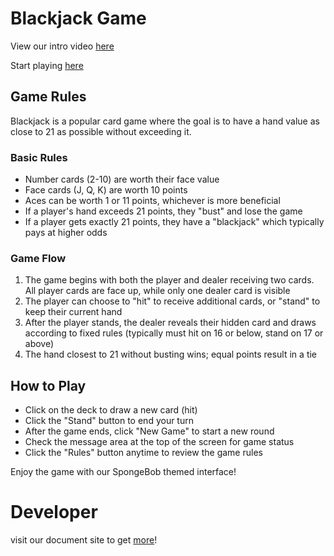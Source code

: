 # Blackjack Game
View our intro video [here](https://www.youtube.com/watch?v=zvvFUsIAcIg&ab_channel=AlanDiaz)

Start playing [here](https://cse110-sp25-group18.github.io/warmup-exercise/)
## Game Rules

Blackjack is a popular card game where the goal is to have a hand value as close to 21 as possible without exceeding it.

### Basic Rules
- Number cards (2-10) are worth their face value
- Face cards (J, Q, K) are worth 10 points
- Aces can be worth 1 or 11 points, whichever is more beneficial
- If a player's hand exceeds 21 points, they "bust" and lose the game
- If a player gets exactly 21 points, they have a "blackjack" which typically pays at higher odds

### Game Flow
1. The game begins with both the player and dealer receiving two cards. All player cards are face up, while only one dealer card is visible
2. The player can choose to "hit" to receive additional cards, or "stand" to keep their current hand
3. After the player stands, the dealer reveals their hidden card and draws according to fixed rules (typically must hit on 16 or below, stand on 17 or above)
4. The hand closest to 21 without busting wins; equal points result in a tie

## How to Play

- Click on the deck to draw a new card (hit)
- Click the "Stand" button to end your turn
- After the game ends, click "New Game" to start a new round
- Check the message area at the top of the screen for game status
- Click the "Rules" button anytime to review the game rules

Enjoy the game with our SpongeBob themed interface!

# Developer
visit our document site to get [more](https://cse110-sp25-group18.github.io/guides/warmup-exercise/develop/)!
